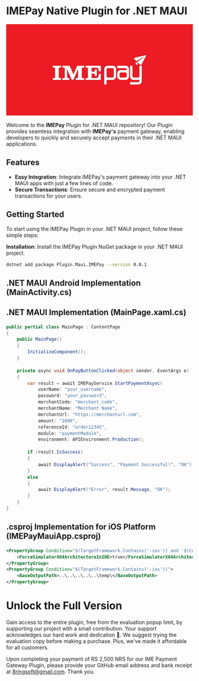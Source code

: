 
# IMEPay Native Plugin for .NET MAUI

![IMEPay](https://raw.githubusercontent.com/samirgcofficial/IMEPAYMauiApp/main/Images/ImePay.png)

Welcome to the **IMEPay** Plugin for .NET MAUI repository! Our Plugin provides seamless integration with **IMEPay's** payment gateway, enabling developers to quickly and securely accept payments in their .NET MAUI applications.

## Features

- **Easy Integration**: Integrate IMEPay's payment gateway into your .NET MAUI apps with just a few lines of code.
- **Secure Transactions**: Ensure secure and encrypted payment transactions for your users.

## Getting Started

To start using the IMEPay Plugin in your .NET MAUI project, follow these simple steps:

**Installation**: Install the IMEPay Plugin NuGet package in your .NET MAUI project. 

   ```sh
   dotnet add package Plugin.Maui.IMEPay --version 0.0.1
   ```

## .NET MAUI Android Implementation (MainActivity.cs)



## .NET MAUI Implementation (MainPage.xaml.cs)

```csharp
public partial class MainPage : ContentPage
{
    public MainPage()
    {
        InitializeComponent();
    }

    private async void OnPayButtonClicked(object sender, EventArgs e)
    {
        var result = await IMEPayService.StartPaymentAsync(
            userName: "your_username", 
            password: "your_password",
            merchantCode: "merchant_code",
            merchantName: "Merchant Name",
            merchantUrl: "https://merchanturl.com",
            amount: "1000",
            referenceId: "order12345",
            module: "paymentModule",
            environment: APIEnvironment.Production);

        if (result.IsSuccess)
        {
            await DisplayAlert("Success", "Payment Successful!", "OK");
        }
        else
        {
            await DisplayAlert("Error", result.Message, "OK");
        }
    }
}
```

## .csproj Implementation for iOS Platform (IMEPayMauiApp.csproj)

```xml
<PropertyGroup Condition="$(TargetFramework.Contains('-ios')) and '$(Configuration)' == 'Debug'">
    <ForceSimulatorX64ArchitectureInIDE>true</ForceSimulatorX64ArchitectureInIDE>
</PropertyGroup>
<PropertyGroup Condition="$(TargetFramework.Contains('-ios'))">
	<BaseOutputPath>..\..\..\..\..\temp\</BaseOutputPath>
</PropertyGroup>
```

# Unlock the Full Version
Gain access to the entire plugin, free from the evaluation popup limit, by supporting our project with a small contribution. Your support acknowledges our hard work and dedication 🥰. We suggest trying the evaluation copy before making a purchase. Plus, we've made it affordable for all customers.

Upon completing your payment of RS 2,500 NRS for our IME Payment Gateway Plugin, please provide your GitHub email address and bank receipt at 8ringsoft@gmail.com. Thank you.

